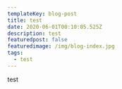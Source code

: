 ```yaml
---
templateKey: blog-post
title: test
date: 2020-06-01T00:10:05.525Z
description: test
featuredpost: false
featuredimage: /img/blog-index.jpg
tags:
  - test
---
```

test